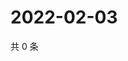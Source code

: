 # 2022-02-03

共 0 条

<!-- BEGIN WEIBO -->
<!-- 最后更新时间 Thu Feb 03 2022 18:01:03 GMT+0800 (China Standard Time) -->

<!-- END WEIBO -->
